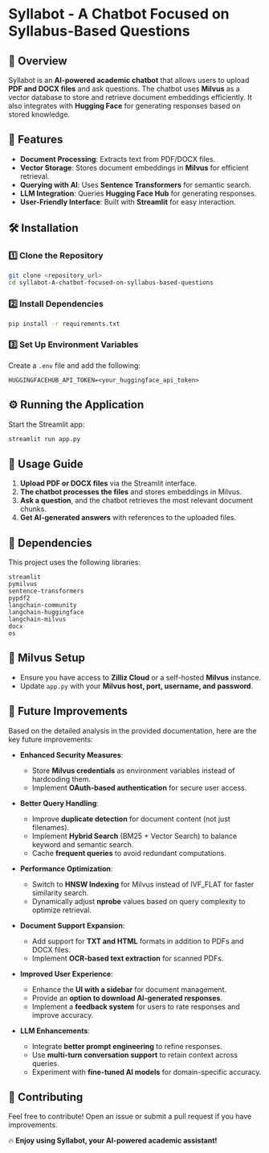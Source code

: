 # Syllabot - A Chatbot Focused on Syllabus-Based Questions

## 📌 Overview

Syllabot is an **AI-powered academic chatbot** that allows users to upload **PDF and DOCX files** and ask questions. The chatbot uses **Milvus** as a vector database to store and retrieve document embeddings efficiently. It also integrates with **Hugging Face** for generating responses based on stored knowledge.

## 🚀 Features

- **Document Processing**: Extracts text from PDF/DOCX files.
- **Vector Storage**: Stores document embeddings in **Milvus** for efficient retrieval.
- **Querying with AI**: Uses **Sentence Transformers** for semantic search.
- **LLM Integration**: Queries **Hugging Face Hub** for generating responses.
- **User-Friendly Interface**: Built with **Streamlit** for easy interaction.

## 🛠️ Installation

### 1️⃣ Clone the Repository

```bash
git clone <repository_url>
cd syllabot-A-chatbot-focused-on-syllabus-based-questions
```

### 2️⃣ Install Dependencies

```bash
pip install -r requirements.txt
```

### 3️⃣ Set Up Environment Variables

Create a `.env` file and add the following:

```env
HUGGINGFACEHUB_API_TOKEN=<your_huggingface_api_token>
```

## ⚙️ Running the Application

Start the Streamlit app:

```bash
streamlit run app.py
```

## 📜 Usage Guide

1. **Upload PDF or DOCX files** via the Streamlit interface.
2. **The chatbot processes the files** and stores embeddings in Milvus.
3. **Ask a question**, and the chatbot retrieves the most relevant document chunks.
4. **Get AI-generated answers** with references to the uploaded files.

## 🔧 Dependencies

This project uses the following libraries:

```plaintext
streamlit
pymilvus
sentence-transformers
pypdf2
langchain-community
langchain-huggingface
langchain-milvus
docx
os
```

## 📝 Milvus Setup

- Ensure you have access to **Zilliz Cloud** or a self-hosted **Milvus** instance.
- Update `app.py` with your **Milvus host, port, username, and password**.

## 🎯 Future Improvements

Based on the detailed analysis in the provided documentation, here are the key future improvements:

- **Enhanced Security Measures**:
  - Store **Milvus credentials** as environment variables instead of hardcoding them.
  - Implement **OAuth-based authentication** for secure user access.

- **Better Query Handling**:
  - Improve **duplicate detection** for document content (not just filenames).
  - Implement **Hybrid Search** (BM25 + Vector Search) to balance keyword and semantic search.
  - Cache **frequent queries** to avoid redundant computations.

- **Performance Optimization**:
  - Switch to **HNSW Indexing** for Milvus instead of IVF_FLAT for faster similarity search.
  - Dynamically adjust **nprobe** values based on query complexity to optimize retrieval.

- **Document Support Expansion**:
  - Add support for **TXT and HTML** formats in addition to PDFs and DOCX files.
  - Implement **OCR-based text extraction** for scanned PDFs.

- **Improved User Experience**:
  - Enhance the **UI with a sidebar** for document management.
  - Provide an **option to download AI-generated responses**.
  - Implement a **feedback system** for users to rate responses and improve accuracy.

- **LLM Enhancements**:
  - Integrate **better prompt engineering** to refine responses.
  - Use **multi-turn conversation support** to retain context across queries.
  - Experiment with **fine-tuned AI models** for domain-specific accuracy.

## 🤝 Contributing

Feel free to contribute! Open an issue or submit a pull request if you have improvements.



🔥 **Enjoy using Syllabot, your AI-powered academic assistant!**

